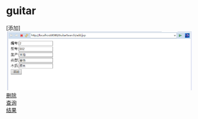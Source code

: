 # guitar
[添加]![image](https://raw.githubusercontent.com/a1097600065/guitar/master/images/add.PNG)<br/>
[删除](http://yun.baidu.com/s/1kUA9tFx)<br/>
[查询](http://yun.baidu.com/s/1gf2QioN)<br/>
[结果](http://yun.baidu.com/s/1jIrUJ8E)<br/>
